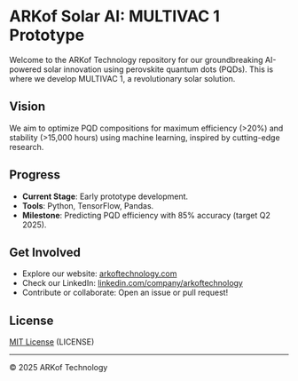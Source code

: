 # ARKof Solar AI: MULTIVAC 1 Prototype

Welcome to the ARKof Technology repository for our groundbreaking AI-powered solar innovation using perovskite quantum dots (PQDs). This is where we develop MULTIVAC 1, a revolutionary solar solution.

## Vision
We aim to optimize PQD compositions for maximum efficiency (>20%) and stability (>15,000 hours) using machine learning, inspired by cutting-edge research.

## Progress
- **Current Stage**: Early prototype development.
- **Tools**: Python, TensorFlow, Pandas.
- **Milestone**: Predicting PQD efficiency with 85% accuracy (target Q2 2025).

## Get Involved
- Explore our website: [arkoftechnology.com](https://arkoftechnology.com)
- Check our LinkedIn: [linkedin.com/company/arkoftechnology](https://linkedin.com/company/arkoftechnology)
- Contribute or collaborate: Open an issue or pull request!

## License
[MIT License](#) (LICENSE)

---
© 2025 ARKof Technology
